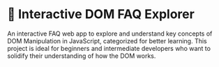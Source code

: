 <h1>📘 Interactive DOM FAQ Explorer</h1>
<p>
  An interactive FAQ web app to explore and understand key concepts of DOM Manipulation in JavaScript, categorized for better learning. This project is ideal for beginners and intermediate developers who want to       solidify their understanding of how the DOM works.
</p>
